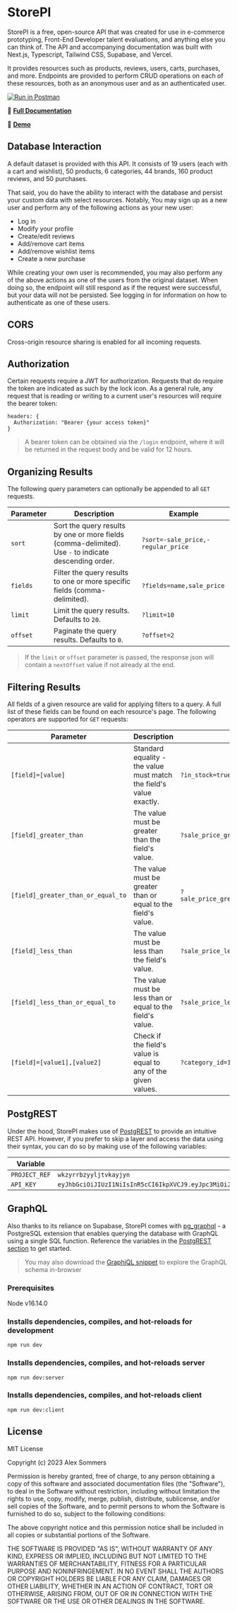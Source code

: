 # StorePI

StorePI is a free, open-source API that was created for use in e-commerce prototyping, Front-End Developer talent evaluations, and anything else you can think of. The API and accompanying documentation was built with Next.js, Typescript, Tailwind CSS, Supabase, and Vercel.

It provides resources such as products, reviews, users, carts, purchases, and more. Endpoints are provided to perform CRUD operations on each of these resources, both as an anonymous user and as an authenticated user.

[![Run in Postman](https://run.pstmn.io/button.svg)](https://app.getpostman.com/run-collection/12907395-876b1330-5f7c-4897-ab79-0603acc76801?action=collection%2Ffork&collection-url=entityId%3D12907395-876b1330-5f7c-4897-ab79-0603acc76801%26entityType%3Dcollection%26workspaceId%3D526243f7-f864-4c95-a9d4-92825249cad6#?env%5BProd%3A%20StorePI%5D=W3sia2V5IjoiVVJMIiwidmFsdWUiOiJodHRwczovL3N0b3JlcGkuaGVyb2t1YXBwLmNvbSIsImVuYWJsZWQiOnRydWUsInR5cGUiOiJkZWZhdWx0In0seyJrZXkiOiJwYXNzd29yZCIsInZhbHVlIjoicGFzc3dvcmQiLCJlbmFibGVkIjp0cnVlLCJ0eXBlIjoiZGVmYXVsdCJ9LHsia2V5Ijoiand0IiwidmFsdWUiOiIiLCJlbmFibGVkIjp0cnVlLCJ0eXBlIjoiYW55In1d)

🔗 **[Full Documentation](https://storepi.vercel.app)**

🔗 **[Demo](https://demo-storepi.netlify.app/)**

## Database Interaction

A default dataset is provided with this API. It consists of 19 users (each with a cart and wishlist), 50 products, 6 categories, 44 brands, 160 product reviews, and 50 purchases.

That said, you do have the ability to interact with the database and persist your custom data with select resources. Notably, You may sign up as a new user and perform any of the following actions as your new user:

- Log in
- Modify your profile
- Create/edit reviews
- Add/remove cart items
- Add/remove wishlist items
- Create a new purchase

While creating your own user is recommended, you may also perform any of the above actions as one of the users from the original dataset. When doing so, the endpoint will still respond as if the request were successful, but your data will not be persisted. See logging in for information on how to authenticate as one of these users.

## CORS

Cross-origin resource sharing is enabled for all incoming requests.

## Authorization

Certain requests require a JWT for authorization. Requests that do require the token are indicated as such by the lock icon. As a general rule, any request that is reading or writing to a current user's resources will require the bearer token:

```
headers: {
  Authorization: "Bearer {your access token}"
}
```

> A bearer token can be obtained via the `/login` endpoint, where it will be returned in the request body and be valid for 12 hours.

## Organizing Results

The following query parameters can optionally be appended to all `GET` requests.

| Parameter | Description                                                                                           | Example                            |
| --------- | ----------------------------------------------------------------------------------------------------- | ---------------------------------- |
| `sort`    | Sort the query results by one or more fields (comma-delimited). Use `-` to indicate descending order. | `?sort=-sale_price,-regular_price` |
| `fields`  | Filter the query results to one or more specific fields (comma-delimited).                            | `?fields=name,sale_price`          |
| `limit`   | Limit the query results. Defaults to `20`.                                                            | `?limit=10`                        |
| `offset`  | Paginate the query results. Defaults to `0`.                                                          | `?offset=2`                        |

> If the `limit` or `offset` parameter is passed, the response json will contain a `nextOffset` value if not already at the end.

## Filtering Results

All fields of a given resource are valid for applying filters to a query. A full list of these fields can be found on each resource's page. The following operators are supported for `GET` requests:

| Parameter                          | Description                                                         | Example                                    |
| ---------------------------------- | ------------------------------------------------------------------- | ------------------------------------------ |
| `[field]=[value]`                  | Standard equality - the value must match the field's value exactly. | `?in_stock=true`                           |
| `[field]_greater_than`             | The value must be greater than the field's value.                   | `?sale_price_greater_than=100`             |
| `[field]_greater_than_or_equal_to` | The value must be greater than or equal to the field's value.       | `?sale_price_greater_than_or_equal_to=100` |
| `[field]_less_than`                | The value must be less than the field's value.                      | `?sale_price_less_than=200`                |
| `[field]_less_than_or_equal_to`    | The value must be less than or equal to the field's value.          | `?sale_price_less_than_or_equal_to=200`    |
| `[field]=[value1],[value2]`        | Check if the field's value is equal to any of the given values.     | `?category_id=1,2`                         |

## PostgREST

Under the hood, StorePI makes use of [PostgREST](https://postgrest.org/en/v7.0.0/) to provide an intuitive REST API. However, if you prefer to skip a layer and access the data using their syntax, you can do so by making use of the following variables:

| Variable      | Value                                                                                                                                                                                                              |
| ------------- | ------------------------------------------------------------------------------------------------------------------------------------------------------------------------------------------------------------------ |
| `PROJECT_REF` | `wkzyrrbzyyljtvkayjyn`                                                                                                                                                                                             |
| `API_KEY`     | `eyJhbGciOiJIUzI1NiIsInR5cCI6IkpXVCJ9.eyJpc3MiOiJzdXBhYmFzZSIsInJlZiI6IndrenlycmJ6eXlsanR2a2F5anluIiwicm9sZSI6ImFub24iLCJpYXQiOjE2ODk4MjM5NTYsImV4cCI6MjAwNTM5OTk1Nn0.dxSC_1fFOHxE5xPLfQTuzp5raKuPjoE1a9ab6vZn8KY` |

## GraphQL

Also thanks to its reliance on Supabase, StorePI comes with [pg_graphql](https://supabase.github.io/pg_graphql/supabase/#http-request) - a PostgreSQL extension that enables querying the database with GraphQL using a single SQL function. Reference the variables in the [PostgREST section](http://storepi.vercel.app/docs/introduction#postgrest) to get started.

> You may also download the [GraphiQL snippet](https://github.com/alexsommers7/store-pi/blob/380469b6f5ae93b358a72b1d31e8e415a64e11cd/public/supabase_graphiql.html) to explore the GraphQL schema in-browser

### Prerequisites

Node v16.14.0

### Installs dependencies, compiles, and hot-reloads for development

```
npm run dev
```

### Installs dependencies, compiles, and hot-reloads server

```
npm run dev:server
```

### Installs dependencies, compiles, and hot-reloads client

```
npm run dev:client
```

## License

MIT License

Copyright (c) 2023 Alex Sommers

Permission is hereby granted, free of charge, to any person obtaining a copy
of this software and associated documentation files (the "Software"), to deal
in the Software without restriction, including without limitation the rights
to use, copy, modify, merge, publish, distribute, sublicense, and/or sell
copies of the Software, and to permit persons to whom the Software is
furnished to do so, subject to the following conditions:

The above copyright notice and this permission notice shall be included in all
copies or substantial portions of the Software.

THE SOFTWARE IS PROVIDED "AS IS", WITHOUT WARRANTY OF ANY KIND, EXPRESS OR
IMPLIED, INCLUDING BUT NOT LIMITED TO THE WARRANTIES OF MERCHANTABILITY,
FITNESS FOR A PARTICULAR PURPOSE AND NONINFRINGEMENT. IN NO EVENT SHALL THE
AUTHORS OR COPYRIGHT HOLDERS BE LIABLE FOR ANY CLAIM, DAMAGES OR OTHER
LIABILITY, WHETHER IN AN ACTION OF CONTRACT, TORT OR OTHERWISE, ARISING FROM,
OUT OF OR IN CONNECTION WITH THE SOFTWARE OR THE USE OR OTHER DEALINGS IN THE
SOFTWARE.

